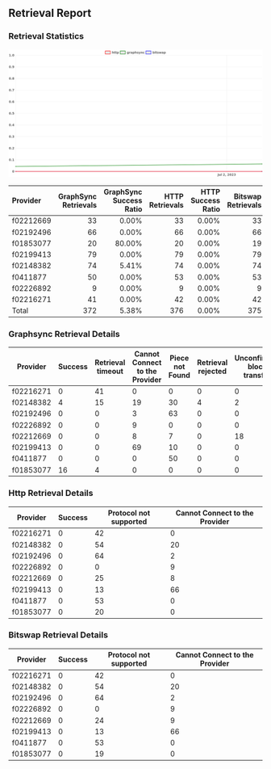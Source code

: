 ## Retrieval Report
### Retrieval Statistics
<img src="https://raw.githubusercontent.com/data-preservation-programs/filplus-checker-assets/main/filecoin-project/filecoin-plus-large-datasets/issues/2044/1688524833445.png"/>

| Provider  | GraphSync Retrievals | GraphSync Success Ratio | HTTP Retrievals | HTTP Success Ratio | Bitswap Retrievals | Bitswap Success Ratio |
| :-------- | -------------------: | ----------------------: | --------------: | -----------------: | -----------------: | --------------------: |
| f02212669 |                   33 |                   0.00% |              33 |              0.00% |                 33 |                 0.00% |
| f02192496 |                   66 |                   0.00% |              66 |              0.00% |                 66 |                 0.00% |
| f01853077 |                   20 |                  80.00% |              20 |              0.00% |                 19 |                 0.00% |
| f02199413 |                   79 |                   0.00% |              79 |              0.00% |                 79 |                 0.00% |
| f02148382 |                   74 |                   5.41% |              74 |              0.00% |                 74 |                 0.00% |
| f0411877  |                   50 |                   0.00% |              53 |              0.00% |                 53 |                 0.00% |
| f02226892 |                    9 |                   0.00% |               9 |              0.00% |                  9 |                 0.00% |
| f02216271 |                   41 |                   0.00% |              42 |              0.00% |                 42 |                 0.00% |
| Total     |                  372 |                   5.38% |             376 |              0.00% |                375 |                 0.00% |

### Graphsync Retrieval Details
| Provider  | Success | Retrieval timeout | Cannot Connect to the Provider | Piece not Found | Retrieval rejected | Unconfirmed block transfer |
| --------- | ------- | ----------------- | ------------------------------ | --------------- | ------------------ | -------------------------- |
| f02216271 | 0       | 41                | 0                              | 0               | 0                  | 0                          |
| f02148382 | 4       | 15                | 19                             | 30              | 4                  | 2                          |
| f02192496 | 0       | 0                 | 3                              | 63              | 0                  | 0                          |
| f02226892 | 0       | 0                 | 9                              | 0               | 0                  | 0                          |
| f02212669 | 0       | 0                 | 8                              | 7               | 0                  | 18                         |
| f02199413 | 0       | 0                 | 69                             | 10              | 0                  | 0                          |
| f0411877  | 0       | 0                 | 0                              | 50              | 0                  | 0                          |
| f01853077 | 16      | 4                 | 0                              | 0               | 0                  | 0                          |

### Http Retrieval Details
| Provider  | Success | Protocol not supported | Cannot Connect to the Provider |
| --------- | ------- | ---------------------- | ------------------------------ |
| f02216271 | 0       | 42                     | 0                              |
| f02148382 | 0       | 54                     | 20                             |
| f02192496 | 0       | 64                     | 2                              |
| f02226892 | 0       | 0                      | 9                              |
| f02212669 | 0       | 25                     | 8                              |
| f02199413 | 0       | 13                     | 66                             |
| f0411877  | 0       | 53                     | 0                              |
| f01853077 | 0       | 20                     | 0                              |

### Bitswap Retrieval Details
| Provider  | Success | Protocol not supported | Cannot Connect to the Provider |
| --------- | ------- | ---------------------- | ------------------------------ |
| f02216271 | 0       | 42                     | 0                              |
| f02148382 | 0       | 54                     | 20                             |
| f02192496 | 0       | 64                     | 2                              |
| f02226892 | 0       | 0                      | 9                              |
| f02212669 | 0       | 24                     | 9                              |
| f02199413 | 0       | 13                     | 66                             |
| f0411877  | 0       | 53                     | 0                              |
| f01853077 | 0       | 19                     | 0                              |
